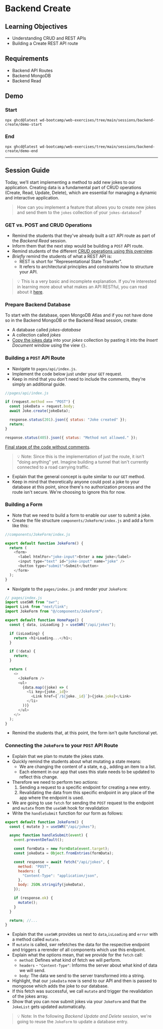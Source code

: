 # Backend Create

## Learning Objectives

- Understanding CRUD and REST APIs
- Building a Create REST API route

## Requirements

- Backend API Routes
- Backend MongoDB
- Backend Read

## Demo

### Start

```
npx ghcd@latest wd-bootcamp/web-exercises/tree/main/sessions/backend-create/demo-start
```

### End

```
npx ghcd@latest wd-bootcamp/web-exercises/tree/main/sessions/backend-create/demo-end
```

---

## Session Guide

Today, we’ll start implementing a method to add new jokes to our application. Creating data is a fundamental part of CRUD operations (Create, Read, Update, Delete), which are essential for managing a dynamic and interactive application.

> How can you implement a feature that allows you to create new jokes and send them to the `jokes` collection of your `jokes-database`?

### GET vs. POST and CRUD Operations

- Remind the students that they've already built a `GET` API route as part of the _Backend Read_
  session.
- Inform them that the next step would be building a `POST` API route.
- Remind students of the different [CRUD operations using this overview](./assets/CRUD.md).
- _Briefly_ remind the students of what a REST API is:
  - REST is short for "Representational State Transfer".
  - It refers to architectural principles and constraints how to structure your API.

> 💡 This is a very basic and incomplete explanation. If you're interested in learning more about what makes an API RESTful, you can read about it [here](https://restfulapi.net/).

### Prepare Backend Database

To start with the database, open MongoDB Atlas and if you not have done so in the Backend MongoDB or the Backend Read session, create:

- A database called _jokes-database_
- A collection called _jokes_
- [Copy the jokes data](assets/data.json) into your _jokes_ collection by pasting it into the _Insert Document_ window using the view `{}`.

### Building a `POST` API Route

- Navigate to `pages/api/index.js`.
- Implement the code below just under your `GET` request.
- Keep in mind that you don't need to include the comments, they're simply an additional guide.

```js
//pages/api/index.js

if (request.method === "POST") {
  const jokeData = request.body;
  await Joke.create(jokeData);

  response.status(201).json({ status: "Joke created" });
  return;
}

response.status(405).json({ status: "Method not allowed." });
```

[Final stage of the code without comments](https://github.com/wd-bootcamp/web-exercises/blob/main/sessions/backend-create/demo-end/pages/api/jokes/index.js).

> 💡 Note: Since this is the implementation of just the route, it isn't "doing anything" yet. Imagine building a tunnel that isn't currently connected to a road carrying traffic.

- Explain that the general concept is quite similar to our `GET` method.
- Keep in mind that theoretically anyone could post a joke to your database at this point, since there's no authorization process and the route isn't secure. We're choosing to ignore this for now.

### Building a Form

- Note that we need to build a form to enable our user to submit a joke.
- Create the file structure `components/JokeForm/index.js` and add a form like this:

```js
//components/JokeForm/index.js

export default function JokeForm() {
  return (
    <form>
      <label htmlFor="joke-input">Enter a new joke</label>
      <input type="text" id="joke-input" name="joke" />
      <button type="submit">Submit</button>
    </form>
  );
}
```

- Navigate to the `pages/index.js` and render your `JokeForm`:

```js
// pages/index.js
import useSWR from "swr";
import Link from "next/link";
import JokeForm from "@/components/JokeForm";

export default function HomePage() {
  const { data, isLoading } = useSWR("/api/jokes");

  if (isLoading) {
    return <h1>Loading...</h1>;
  }

  if (!data) {
    return;
  }

  return (
    <>
      <JokeForm />
      <ul>
        {data.map((joke) => (
          <li key={joke._id}>
            <Link href={`/${joke._id}`}>{joke.joke}</Link>
          </li>
        ))}
      </ul>
    </>
  );
}
```

- Remind the students that, at this point, the form isn't quite functional yet.

### Connecting the `JokeForm` to your `POST` API Route

- Explain that we plan to mutate the jokes state.
- Quickly remind the students about what mutating a state means:
  - We are changing the content of a state, e.g., adding an item to a list.
  - Each element in our app that uses this state needs to be updated to reflect this change.
- Therefore we need to perform two actions:
  1. Sending a request to a specific endpoint for creating a new entry.
  2. Revalidating the data from this specific endpoint in any place of the app where the endpoint is used.
- We are going to use `fetch` for sending the `POST` request to the endpoint and `mutate` from the `useSWR` hook for revalidation
- Write the `handleSubmit` function for our form as follows:

```js
export default function JokeForm() {
  const { mutate } = useSWR("/api/jokes");

  async function handleSubmit(event) {
    event.preventDefault();

    const formData = new FormData(event.target);
    const jokeData = Object.fromEntries(formData);

    const response = await fetch("/api/jokes", {
      method: "POST",
      headers: {
        "Content-Type": "application/json",
      },
      body: JSON.stringify(jokeData),
    });

    if (response.ok) {
      mutate();
    }
  }

  return; //...
}
```

- Explain that the `useSWR` provides us next to `data`,`isLoading` and `error` with a method called `mutate`.
- If `mutate` is called, swr refetches the data for the respective endpoint and triggers a rerender of all components which use this endpoint.
- Explain what the options mean, that we provide for the `fetch` call:
  - `method`: Defines what kind of fetch we will perform.
  - `headers` - `"Content-Type"`: Informs the server about what kind of data we will send.
  - `body`: The data we send to the server transformed into a string.
- Highlight, that our `jokeData` now is send to our API and then is passed to mongoose which adds the joke to our database.
- If this fetch was successful, we call `mutate` and trigger the revalidation of the jokes array.
- Show that you can now submit jokes via your `JokeForm` and that the `JokeList` gets updated automatically.

> 💡 Note: In the following _Backend Update and Delete_ session, we're going to reuse the `JokeForm` to update a database entry.
